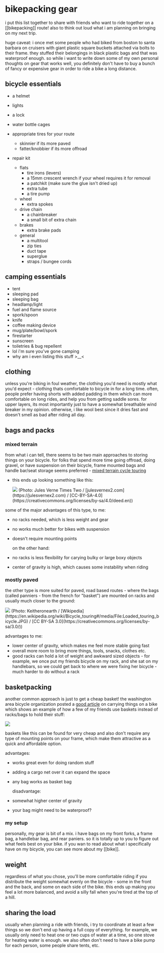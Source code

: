 # bikepacking gear

<!--epistemic=sapling-->

i put this list together to share with friends who want to ride together on a
[[bikepacking]] route! also to think out loud what i am planning on bringing on
my next trip.

huge caveat: i once met some people who had biked from boston to santa barbara
on cruisers with giant plastic square buckets attached via bolts to their
frame. they stuffed their belongings in black plastic bags and that was
waterproof enough. so while i want to write down some of my own personal
thoughts on gear that works well, you definitely don't have to buy a bunch of
fancy or expensive gear in order to ride a bike a long distance.

## bicycle essentials

- a helmet
- lights
- a lock
- water bottle cages
- appropriate tires for your route

  - skinnier if its more paved
  - fatter/knobbier if its more offroad

- repair kit
  - flats
    - tire irons (levers)
    - a 15mm crescent wrench if your wheel requires it for removal
    - a patchkit (make sure the glue isn't dried up)
    - extra tube
    - a tire pump
  - wheel
    - extra spokes
  - drive chain
    - a chainbreaker
    - a small bit of extra chain
  - brakes
    - extra brake pads
  - general
    - a multitool
    - zip ties
    - duct tape
    - superglue
    - straps / bungee cords

## camping essentials

- tent
- sleeping pad
- sleeping bag
- headlamp/light
- fuel and flame source
- spork/spoon
- knife
- coffee making device
- mug/plate/bowl/spork
- firestarter
- sunscreen
- toiletries & bug repellent
- lol i'm sure you've gone camping
- why am i even listing this stuff >\_\_<

## clothing

unless you're biking in foul weather, the clothing you'd need is mostly what
you'd expect - clothing thats comfortable to bicycle in for a long time. often,
people prefer having shorts with added padding in them which can more
comfortable on long rides, and help you from getting saddle sores. for upper
layers, its most importantly just to have a somewhat breathable wind breaker in
my opinion. otherwise, i like wool best since it dries fast and doesn't smell
as bad after riding all day.

## bags and packs

### mixed terrain

from what i can tell, there seems to be two main approaches to storing things
on your bicycle. for folks that spend more time going offroad, doing gravel, or
have suspension on their bicycle, frame mounted bags and handle bar/seat
storage seems preferred -
[mixed terrain cycle touring](https://en.wikipedia.org/wiki/Mixed_terrain_cycle_touring)

- this ends up looking something like this:

    <img src="resources/img/dithered_mixed_touring_bicycle.png"/>
    (Photo: Jules Verne Times Two / [julesvernex2.com](https://julesvernex2.com) / [CC-BY-SA-4.0](https://creativecommons.org/licenses/by-sa/4.0/deed.en))

some of the major advantages of this type, to me:

- no racks needed, which is less weight and gear
- no works much better for bikes with suspension
- doesn't require mounting points

  on the other hand:

- no racks is less flexibility for carying bulky or large boxy objects
- center of gravity is high, which causes some instability when riding

### mostly paved

the other type is more suited for paved, road based routes - where the bags
(called panniers - from the french for "basket") are mounted on racks and
usually much closer to the ground:

<img src="resources/img/dithered_touring_bicycle.png"/>
(Photo: Keitheronearth / [Wikipedia](https://en.wikipedia.org/wiki/Bicycle_touring#/media/File:Loaded_touring_bicycle.JPG) / [CC BY-SA 3.0](https://creativecommons.org/licenses/by-sa/3.0/))

advantages to me:

- lower center of gravity, which makes me feel more stable going fast
- overall more room to bring more things, tools, snacks, clothes etc.
- good racks can hold a lot of weight and awkward sized objects - for example, we once put my friends bicycle on my rack, and she sat on my handlebars, so we could get back to where we were fixing her bicycle - much harder to do without a rack

## basketpacking

another common approach is just to get a cheap basket! the washington area bicycle
organization posted a [good article](https://waba.org/blog/2020/04/carrying-stuff-on-bike/)
on carrying things on a bike which shows an example of how a few of my friends use baskets
instead of racks/bags to hold their stuff:

<img src="resources/img/dithered_bicycle_basket.png"/>

baskets like this can be found for very cheap and also don't require any type
of mounting points on your frame, which make them attractive as a quick and
affordable option.

advantages:

- works great even for doing random stuff
- adding a cargo net over it can expand the space
- any bag works as basket bag

  disadvantage:

- somewhat higher center of gravity
- your bag might need to be waterproof?

### my setup

personally, my gear is bit of a mix. i have bags on my front forks,
a frame bag, a handlebar bag, and rear paniers. so it is totally up to you to
figure out what feels best on your bike. if you wan to read about what i
specifically have on my bicycle, you can see more about my [[bike]].

## weight

regardless of what you chose, you'll
be more comfortable riding if you distribute the weight somewhat evenly on the
bicycle - some in the front and the back, and some on each side of the bike.
this ends up making you feel a lot more balanced, and avoid a silly fall when
you're tired at the top of a hill.

## sharing the load

usually when planning a ride with friends, i try to coordinate at least a few
things so we don't end up having a full copy of everything. for example, we
usually only need to heat one or two cups of water at a time, so one stove for
heating water is enough. we also often don't need to have a bike pump for each
person, some people share tents, etc.
